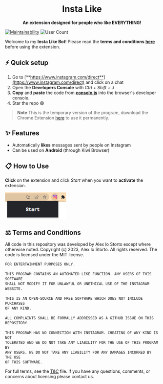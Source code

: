 <h1 align="center">Insta Like</h1>

<p align="center">
  <b>An extension designed for people who like EVERYTHING!</b>
</p>

[![Maintainability](https://img.shields.io/codeclimate/maintainability/alexlostorto/insta-like?style=for-the-badge&message=Code+Climate&labelColor=222222&logo=Code+Climate&logoColor=FFFFFF)](https://codeclimate.com/github/alexlostorto/insta-like/maintainability)
![User Count](https://vbr.wocr.tk/badge?page_id=alexlostorto.insta-like&text=users&lcolor=222222&color=ffc500&style=for-the-badge&logo=Github)

Welcome to my **Insta Like Bot**! Please read the **terms and conditions** [**here**](T&C.txt) before using the extension.

## ⚡ Quick setup

1. Go to [**https://www.instagram.com/direct**](https://www.instagram.com/direct) and click on a chat
2. Open the **Developers Console** with _Ctrl + Shift + J_
3. **Copy** and **paste** the code from [**console.js**](console/console.js) into the browser's developer console.
4. Star the repo 😄

> **Note** This is the temporary version of the program, download the Chrome Extension [here](docs/install.md) to use it permanently.

## ✨ Features

- Automatically **likes** messages sent by people on Instagram
- Can be used on **Android** (through Kiwi Browser)

## 📋 How to Use

**Click** on the extension and click _Start_ when you want to **activate** the extension.

<p align="left">
  <img width="200px" src="https://github.com/alexlostorto/insta-like/raw/main/.github/popup.png" alt="Image of the Insta Like popup">
</p>

## ⚖️ Terms and Conditions

All code in this repository was developed by Alex lo Storto except where otherwise noted. Copyright (c) 2023, Alex lo Storto. All rights reserved. The code is licensed under the MIT license.

```
FOR ENTERTAINMENT PURPOSES ONLY.

THIS PROGRAM CONTAINS AN AUTOMATED LIKE FUNCTION. ANY USERS OF THIS SOFTWARE
SHALL NOT MODIFY IT FOR UNLAWFUL OR UNETHICAL USE OF THE INSTAGRAM WEBSITE.

THIS IS AN OPEN-SOURCE AND FREE SOFTWARE WHICH DOES NOT INCLUDE PURCHASES
OF ANY KIND.

ALL COMPLAINTS SHALL BE FORMALLY ADDRESSED AS A GITHUB ISSUE ON THIS
REPOSITORY.

THIS PROGRAM HAS NO CONNECTION WITH INSTAGRAM. CHEATING OF ANY KIND IS NOT
TOLERATED AND WE DO NOT TAKE ANY LIABILITY FOR THE USE OF THIS PROGRAM BY
ANY USERS. WE DO NOT TAKE ANY LIABILITY FOR ANY DAMAGES INCURRED BY THE USE
OF THIS SOFTWARE.
```

For full terms, see the [T&C](T&C.txt) file. If you have any questions, comments, or concerns about licensing please contact us.
